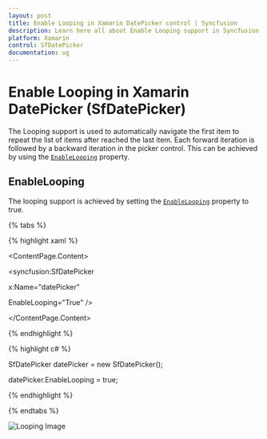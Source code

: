 ```yaml
---
layout: post
title: Enable Looping in Xamarin DatePicker control | Syncfusion
description: Learn here all about Enable Looping support in Syncfusion Xamarin DatePicker (SfDatePicker) control and more.
platform: Xamarin
control: SfDatePicker
documentation: ug
---
```


# Enable Looping in Xamarin DatePicker (SfDatePicker)

The Looping support is used to automatically navigate the first item to repeat the list of items after reached the last item. Each forward iteration is followed by a backward iteration in the picker control. This can be achieved by using the [`EnableLooping`](https://help.syncfusion.com/cr/xamarin/Syncfusion.XForms.Pickers.PickerHelper.PickerBase.html#Syncfusion_XForms_Pickers_PickerHelper_PickerBase_EnableLooping) property.

## EnableLooping

The looping support is achieved by setting the [`EnableLooping`](https://help.syncfusion.com/cr/xamarin/Syncfusion.XForms.Pickers.PickerHelper.PickerBase.html#Syncfusion_XForms_Pickers_PickerHelper_PickerBase_EnableLooping) property to true.

{% tabs %}

{% highlight xaml %}

<ContentPage.Content>

<syncfusion:SfDatePicker

x:Name="datePicker"

EnableLooping="True" />

</ContentPage.Content>

</ContentPage>

{% endhighlight %}

{% highlight c# %}

SfDatePicker datePicker = new SfDatePicker();

datePicker.EnableLooping = true;

{% endhighlight %}

{% endtabs %}

![Looping Image](images/Looping.png)
